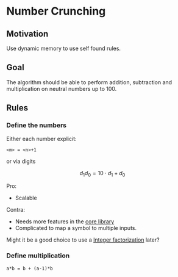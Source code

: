 # Number Crunching

## Motivation

Use dynamic memory to use self found rules.

## Goal

The algorithm should be able to perform addition, subtraction and multiplication on neutral numbers up to 100.

## Rules

### Define the numbers

Either each number explicit:

`<m> = <n>+1`

or via digits

$$d_1d_0 = 10\cdot d_1+d_0$$

Pro:

* Scalable

Contra:

* Needs more features in the [core library](../../libcore)
* Complicated to map a symbol to multiple inputs.

Might it be a good choice to use a [Integer factorization](https://en.wikipedia.org/wiki/Integer_factorization) later?

### Define multiplication

`a*b = b + (a-1)*b`